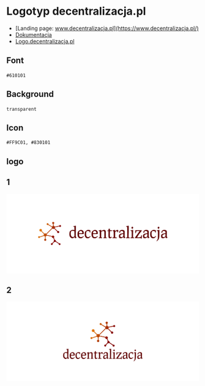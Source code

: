 # Logotyp decentralizacja.pl
+ [Landing page: www.decentralizacja.pl](https://www.decentralizacja.pl/)
+ [Dokumentacja](https://docs.decentralizacja.pl/)
+ [Logo.decentralizacja.pl](https://logo.decentralizacja.pl/)



## Font
  
    #610101


## Background

    transparent

## Icon
     
    #FF9C01, #830101
    
    
## logo


## 1
![1/cover.png](1/cover.png)

## 2
![2/cover.png](2/cover.png)
